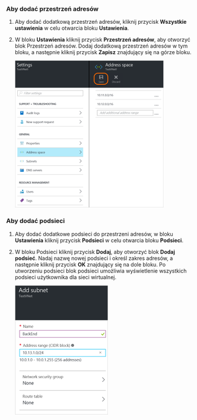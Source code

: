 ### Aby dodać przestrzeń adresów
1. Aby dodać dodatkową przestrzeń adresów, kliknij przycisk **Wszystkie ustawienia** w celu otwarcia bloku **Ustawienia**. 
2. W bloku **Ustawienia** kliknij przycisk **Przestrzeń adresów**, aby otworzyć blok Przestrzeń adresów. Dodaj dodatkową przestrzeń adresów w tym bloku, a następnie kliknij przycisk **Zapisz** znajdujący się na górze bloku.
   
    ![Dodawanie przestrzeni adresów](./media/vpn-gateway-additional-address-space-include/address400.png)

### Aby dodać podsieci
1. Aby dodać dodatkowe podsieci do przestrzeni adresów, w bloku **Ustawienia** kliknij przycisk **Podsieci** w celu otwarcia bloku **Podsieci**. 
2. W bloku Podsieci kliknij przycisk **Dodaj**, aby otworzyć blok **Dodaj podsieć**. Nadaj nazwę nowej podsieci i określ zakres adresów, a następnie kliknij przycisk **OK** znajdujący się na dole bloku. Po utworzeniu podsieci blok podsieci umożliwia wyświetlenie wszystkich podsieci użytkownika dla sieci wirtualnej.

    ![Ustawienia podsieci](./media/vpn-gateway-additional-address-space-include/addsubnet250.png)       


<!--HONumber=Sep16_HO3-->


